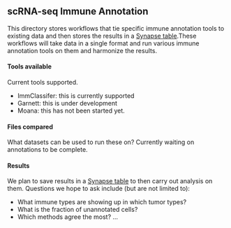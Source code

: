 ## scRNA-seq Immune Annotation

This directory stores workflows that tie specific immune annotation tools to existing data and then stores the results in a [Synapse table](https://www.synapse.org/#!Synapse:syn19357073/tables/).These workflows will take data in a single format and run various immune annotation tools on them and harmonize the results. 

#### Tools available
Current tools supported. 
* ImmClassifer: this is currently supported
* Garnett: this is under development
* Moana: this has not been started yet.

#### Files compared

What datasets can be used to run these on? Currently waiting on annotations to be complete.


#### Results
We plan to save results in a [Synapse table](https://www.synapse.org/#!Synapse:syn19357073/tables/) to then carry out analysis on them. Questions we hope to ask include (but are not limited to):
* What immune types are showing up in which tumor types?
* What is the fraction of unannotated cells?
* Which methods agree the most?
...
